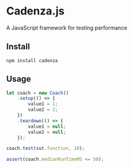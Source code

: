 # Cadenza.js
A JavaScript framework for testing performance

## Install
```
npm install cadenza
```

## Usage
``` js
let coach = new Coach()
    .setup(() => {
        value1 = 1;
        value2 = 2;
    })
    .teardown(() => {
        value1 = null;
        value2 = null;
    });

coach.test(sut.function, 10);

assert(coach.medianRunTimeMS <= 50);
```